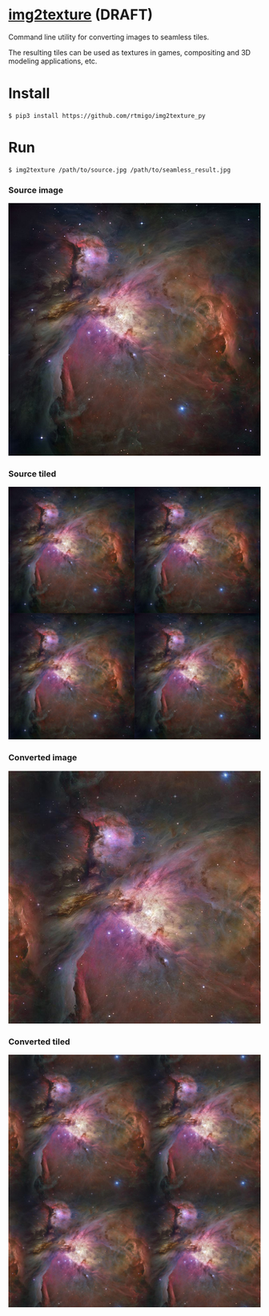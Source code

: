 # [img2texture](https://github.com/rtmigo/img2texture_py#readme) (DRAFT)

Command line utility for converting images to seamless tiles.

The resulting tiles can be used as textures in games, compositing and 3D modeling applications, etc.

# Install

```
$ pip3 install https://github.com/rtmigo/img2texture_py
```

# Run

```
$ img2texture /path/to/source.jpg /path/to/seamless_result.jpg 
```

### Source image
![Text](docs/1_orion_src.jpg)

### Source tiled 
![Text](docs/1_orion_src_2x2.jpg)

### Converted image
![Text](docs/2_orion_seamless.jpg)

### Converted tiled
![Text](docs/2_orion_seamless.jpg2x2.jpg)
